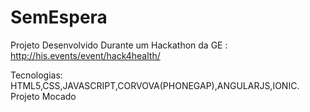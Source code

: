# SemEspera

Projeto Desenvolvido Durante um Hackathon da GE : http://his.events/event/hack4health/

Tecnologias: HTML5,CSS,JAVASCRIPT,CORVOVA(PHONEGAP),ANGULARJS,IONIC.
Projeto Mocado

